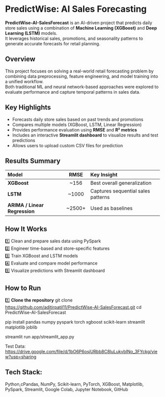 #  PredictWise: AI Sales Forecasting

**PredictWise-AI-SalesForecast** is an AI-driven project that predicts daily store sales using a combination of **Machine Learning (XGBoost)** and **Deep Learning (LSTM)** models.  
It leverages historical sales, promotions, and seasonality patterns to generate accurate forecasts for retail planning.



## Overview

This project focuses on solving a real-world retail forecasting problem by combining data preprocessing, feature engineering, and model training into a unified workflow.  
Both traditional ML and neural network-based approaches were explored to evaluate performance and capture temporal patterns in sales data.



## Key Highlights
- Forecasts daily store sales based on past trends and promotions  
- Compares multiple models (XGBoost, LSTM, Linear Regression)  
- Provides performance evaluation using **RMSE** and **R² metrics**  
- Includes an interactive **Streamlit dashboard** to visualize results and test predictions  
- Allows users to upload custom CSV files for prediction  



## Results Summary

| Model | RMSE | Key Insight |
|:------|:----:|:-------------|
| **XGBoost** | ~156 | Best overall generalization |
| **LSTM** | ~1000 | Captures sequential sales patterns |
| **ARIMA / Linear Regression** | ~2500+ | Used as baselines |



## How It Works
1️⃣ Clean and prepare sales data using PySpark  
2️⃣ Engineer time-based and store-specific features  
3️⃣ Train XGBoost and LSTM models  
4️⃣ Evaluate and compare model performance  
5️⃣ Visualize predictions with Streamlit dashboard  

## How to Run

1️⃣ **Clone the repository**
git clone https://github.com/aditirpatil11/PredictWise-AI-SalesForecast.git
cd PredictWise-AI-SalesForecast

pip install pandas numpy pyspark torch xgboost scikit-learn streamlit matplotlib joblib

streamlit run app/streamlit_app.py

Test Data: https://drive.google.com/file/d/1bO6P6osjURbb8C8IuLukvbINo_3FYckg/view?usp=sharing

## Tech Stack: 
Python,cPandas, NumPy, Scikit-learn, PyTorch, XGBoost, Matplotlib, PySpark, Streamlit, Google Colab, Jupyter Notebook, GitHub

